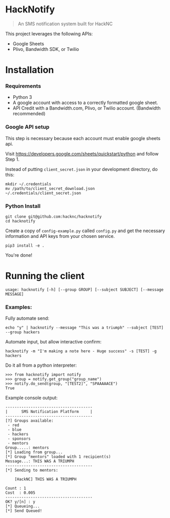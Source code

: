 # HackNotify

> An SMS notification system built for HackNC

This project leverages the following APIs:

* Google Sheets
* Plivo, Bandwidth SDK, or Twilio

# Installation

### Requirements

* Python 3
* A google account with access to a correctly formatted google sheet.
* API Credit with a Bandwidth.com, Plivo, or Twilio account.  (Bandwidth recommended)

### Google API setup

This step is necessary because each account must enable google sheets api.

Visit https://developers.google.com/sheets/quickstart/python and follow Step 1.

Instead of putting `client_secret.json` in your development directory, do this:

```
mkdir ~/.credentials
mv /path/to/client_secret_download.json ~/.credentials/client_secret.json
```

### Python Install

```
git clone git@github.com:hacknc/hacknotify
cd hacknotify
```

Create a copy of `config-example.py` called `config.py` and get the necessary information and API keys from your chosen service.

```
pip3 install -e .
```

You're done!

# Running the client

`usage: hacknotify [-h] [--group GROUP] [--subject SUBJECT] [--message MESSAGE]`

### Examples:

Fully automate send:

`echo "y" | hacknotify --message "This was a triumph" --subject [TEST] --group hackers`

Automate input, but allow interactive confirm:

`hacknotify -m "I'm making a note here - Huge success" -s [TEST] -g hackers`

Do it all from a python interpreter:

```
>>> from hacknotify import notify
>>> group = notify.get_group("group_name")
>>> notify.do_send(group, "[TEST2]", "SPAAAAACE")
True
```

Example console output:
```
--------------------------------------
|      SMS Notification Platform     |
--------------------------------------
[?] Groups available:
 - red
 - blue
 - hackers
 - sponsors
 - mentors
Group.....: mentors
[*] Loading from group... 
[*] Group "mentors" loaded with 1 recipient(s)
Message...: THIS WAS A TRIUMPH
--------------------------------------
[*] Sending to mentors:

    [HackNC] THIS WAS A TRIUMPH
    
Count : 1
Cost  : 0.005
--------------------------------------
OK? y/[n] : y
[*] Queueing...
[*] Send Queued!
```
